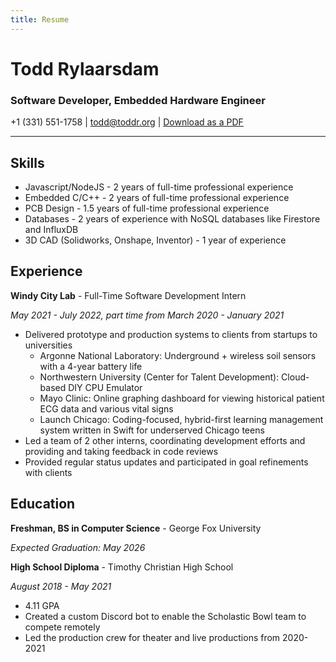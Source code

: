 ```yaml
---
title: Resume
---
```

# Todd Rylaarsdam
### Software Developer, Embedded Hardware Engineer
+1 (331) 551-1758 | [todd@toddr.org](mailto:todd@toddr.org) | [Download as a PDF](/assets/resume.pdf)

---

## Skills
* Javascript/NodeJS - 2 years of full-time professional experience
* Embedded C/C++ - 2 years of full-time professional experience
* PCB Design - 1.5 years of full-time professional experience
* Databases - 2 years of experience with NoSQL databases like Firestore and InfluxDB
* 3D CAD (Solidworks, Onshape, Inventor) - 1 year of experience

## Experience
**Windy City Lab** - Full-Time Software Development Intern

*May 2021 - July 2022, part time from March 2020 - January 2021*
* Delivered prototype and production systems to clients from startups to universities
	* Argonne National Laboratory: Underground + wireless soil sensors with a 4-year battery life
	* Northwestern University (Center for Talent Development): Cloud-based DIY CPU Emulator
  * Mayo Clinic: Online graphing dashboard for viewing historical patient ECG data and various vital signs
  * Launch Chicago: Coding-focused, hybrid-first learning management system written in Swift for underserved Chicago teens
* Led a team of 2 other interns, coordinating development efforts and providing and taking
feedback in code reviews
* Provided regular status updates and participated in goal refinements with clients

## Education
**Freshman, BS in Computer Science** - George Fox University

*Expected Graduation: May 2026*

**High School Diploma** - Timothy Christian High School

*August 2018 - May 2021*

* 4.11 GPA
* Created a custom Discord bot to enable the Scholastic Bowl team to compete remotely
* Led the production crew for theater and live productions from 2020-2021
